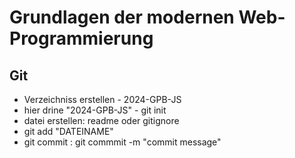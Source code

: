 # Grundlagen der modernen Web-Programmierung

## Git

- Verzeichniss erstellen  - 2024-GPB-JS
- hier drine "2024-GPB-JS" - git init
- datei erstellen: readme oder gitignore
- git add "DATEINAME"
- git commit : git commmit -m "commit message"


 